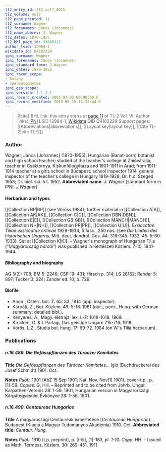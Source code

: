 ```yaml
---
tl2_entry_id: tl2_vol7_0015
tl2_volume: vol7
tl2_page_printed: 11
tl2_surname: Wagner
tl2_forenames: János (Johannes)
tl2_name_abbrev: J. Wagner
tl2_dates: 1870-1955
tl2_bhl_page_id: 33066313
author_lsid: 12984-1
wikidata_id: Q4102229
ipni_surname: Wagner
ipni_forenames: János (Johannes)
ipni_standard_form: J.Wagner
ipni_dates: 1870-1955
ipni_taxon_scope: 
- Botany
- Spermatophytes
ipni_geo_scope: 
ipni_version: 1.1.1.1
ipni_record_created: 2003-07-02 00:00:00.0
ipni_record_modified: 2013-05-15 11:33:44.0
---
```


> [!cite] BHL link: this entry starts at [page 11](https://www.biodiversitylibrary.org/page/33066313) of TL-2 Vol. VII
> Author links: [IPNI](https://www.ipni.org/a/12984-1) LSID 12984-1, [Wikidata](https://www.wikidata.org/wiki/Q4102229) QID Q4102229
> Support pages: [[Abbreviations|abbreviations]], [[Layout key|layout key]], [[Cite TL-2|cite TL-2]]

### Author

Wagner, János \[Johannes\] (1870-1955), Hungarian (Banat-born) botanist and high school teacher; studied at the teacher's college at Znióváralja; teacher in Csáktornya, Kiskunfélogyhaza and 1901-1911 in Arad; from 1911-1914 teacher at a girls school in Budapest; school inspector 1914, general inspector of the teacher's college in Hungary 1919-1928; Dr. h.c. Szeged 1953; Dr. biol. sci. h.t. 1952. 
**Abbreviated name**: *J. Wagner* \[standard form in IPNI: *J.Wagner*\]

#### Herbarium and types

[[Collection BP|BP]] (see Vöröss 1984); further material in [[Collection A|A]], [[Collection AK|AK]], [[Collection C|C]], [[Collection DBN|DBN]], [[Collection E|E]], [[Collection GB|GB]], [[Collection MANCH|MANCH]], [[Collection NH|NH]], [[Collection PR|PR]], [[Collection U|U]].
*Exsiccatae*: *Tiliae exsiccatae criticae* 1929-1934, 5 fasc., 250 nos. (see *Die Linden des historischen Ungarns*, Mitt. deut. dendrol. Ges. 44: 316-345. 1932, 45: 5-60. 1933). Set at [[Collection K|K]]. – Wagner's monograph of Hungarian Tilia ("*Magyarország hársai*") was published in Kertészeti Közlem. 7-10, 1941-1944.

#### Bibliography and biography

AG 5(2): 708; BM 5: 2246; CSP 19: 431; Hirsch p. 314; LS 28162; Rehder 5: 897; Tucker 3: 324; Zander ed. 10, p. 729.

#### Biofile

- Anon., Österr. bot. Z. 65: 32. 1914 (app. inspector).
- Kárpáti, Z., Bot. Közlem. 49: 5-18. 1961 (obit., portr., Hung. with German summary; detailed bibl.).
- Kenyeres, A., Magy. életrajzi lex. L-Z: 1018-1019. 1969.
- Krücken, O. & I. Parlagi, Das geistige Ungarn 715-716. 1918.
- Vörös, L.Z., Studia bot. hung. 17: 69-72. 1984 (on W.'s Tilia herbarium).

### Publications

##### n.16.489. Die Gefässpflanzen des Túróczer Komitates

**Title**
*Die Gefässpflanzen des Túróczer Komitates*... Igló (Buchdruckerei des Josef Schmidt) 1901. Oct.

**Notes**
*Publ*.: 1901 (AbZ 15 Sep 1901; Nat. Nov. Nov(1) 1901), cover-t.p., p. \[1\]-59. *Copies*: G, HH. – Reprinted and to be cited from Jahrb. Ungar. Karpathen-Vereins 28: 1-59. 1901, Hungarian version in Magyarországi Kárpátegyesület Évkönyve 28: 1-56. 1901.

##### n.16.490. Centaureae Hungariae

**Title**
A magyaroszági Centaureák ismertetése (*Centaureae Hungariae*)... Budapest (Kiadja a Magyar Tudományos Akadémia) 1910. Oct.
**Abbreviated title**: *Centaur. Hung.*

**Notes**
*Publ*.: 1910 (t.p. preprint), p. \[i-iii\], \[1\]-183, *pl. 1-10. Copy*: HH. – Issued as Math. Termész. Közlem. 30: 269-451. 1911.

